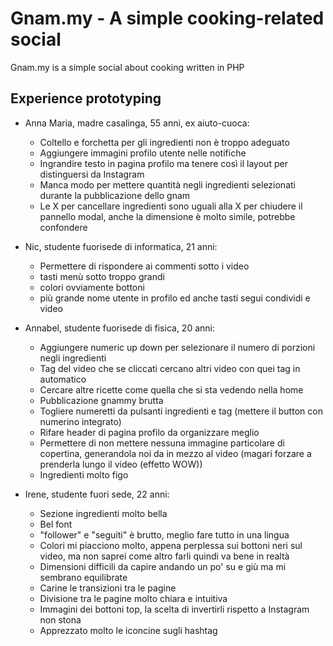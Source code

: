 # Gnam.my - A simple cooking-related social

Gnam.my is a simple social about cooking written in PHP

## Experience prototyping

- Anna Maria, madre casalinga, 55 anni, ex aiuto-cuoca:
  - Coltello e forchetta per gli ingredienti non è troppo adeguato
  - Aggiungere immagini profilo utente nelle notifiche
  - Ingrandire testo in pagina profilo ma tenere così il layout per distinguersi da Instagram
  - Manca modo per mettere quantità negli ingredienti selezionati durante la pubblicazione dello gnam
  - Le X per cancellare ingredienti sono uguali alla X per chiudere il pannello modal, anche la dimensione è molto simile, potrebbe confondere

- Nic, studente fuorisede di informatica, 21 anni:
  - Permettere di rispondere ai commenti sotto i video
  - tasti menù sotto troppo grandi
  - colori ovviamente bottoni
  - più grande nome utente in profilo ed anche tasti segui condividi e video

- Annabel, studente fuorisede di fisica, 20 anni:
  - Aggiungere numeric up down per selezionare il numero di porzioni negli ingredienti
  - Tag del video che se cliccati cercano altri video con quei tag in automatico
  - Cercare altre ricette come quella che si sta vedendo nella home
  - Pubblicazione gnammy brutta
  - Togliere numeretti da pulsanti ingredienti e tag (mettere il button con numerino integrato)
  - Rifare header di pagina profilo da organizzare meglio
  - Permettere di non mettere nessuna immagine particolare di copertina, generandola noi da in mezzo al video (magari forzare a prenderla lungo il video (effetto WOW))
  - Ingredienti molto figo

- Irene, studente fuori sede, 22 anni:
  - Sezione ingredienti molto bella
  - Bel font
  - "follower" e "seguiti" è brutto, meglio fare tutto in una lingua
  - Colori mi piacciono molto, appena perplessa sui bottoni neri sul video, ma non saprei come altro farli quindi va bene in realtà
  - Dimensioni difficili da capire andando un po' su e giù ma mi sembrano equilibrate
  - Carine le transizioni tra le pagine
  - Divisione tra le pagine molto chiara e intuitiva
  - Immagini dei bottoni top, la scelta di invertirli rispetto a Instagram non stona
  - Apprezzato molto le iconcine sugli hashtag